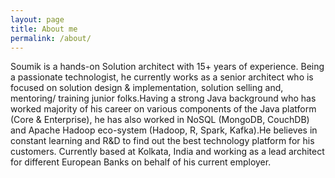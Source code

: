 ```yaml
---
layout: page
title: About me
permalink: /about/
---
```


Soumik is a hands-on Solution architect with 15+ years of experience. Being a passionate technologist, he currently works as a senior architect who is focused on solution design & implementation, solution selling and, mentoring/ training junior folks.Having a strong Java background who has worked majority of his career on various components of the Java platform (Core & Enterprise), he has also worked in NoSQL (MongoDB, CouchDB) and Apache Hadoop eco-system (Hadoop, R, Spark, Kafka).He believes in constant learning and R&D to find out the best technology platform for his customers. Currently based at Kolkata, India and working as a lead architect for different European Banks on behalf of his current employer.         
